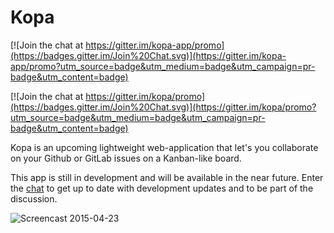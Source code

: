 # Kopa

[![Join the chat at https://gitter.im/kopa-app/promo](https://badges.gitter.im/Join%20Chat.svg)](https://gitter.im/kopa-app/promo?utm_source=badge&utm_medium=badge&utm_campaign=pr-badge&utm_content=badge)

[![Join the chat at https://gitter.im/kopa/promo](https://badges.gitter.im/Join%20Chat.svg)](https://gitter.im/kopa/promo?utm_source=badge&utm_medium=badge&utm_campaign=pr-badge&utm_content=badge)

Kopa is an upcoming lightweight web-application that let's you collaborate on
your Github or GitLab issues on a Kanban-like board.

This app is still in development and will be available in the near future.
Enter the [chat](https://gitter.im/kopa/promo) to get up to date with development updates
and to be part of the discussion.

![Screencast 2015-04-23](https://github.com/kopa-app/promo/raw/master/screencasts/screencast_2015-04-23.gif)
